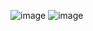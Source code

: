 ![image](https://user-images.githubusercontent.com/93835616/147891488-fe531dd5-8244-4ed3-82a8-21c279c8404d.png)
![image](https://user-images.githubusercontent.com/93835616/147891503-e29a443d-0027-4d5c-a9fa-f892232c4611.png)
